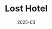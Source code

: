 ---
title: "Lost Hotel"
date: 2025-03
roles: ["1st AC"]
thumbnail: "../../assets/img/work/thumb/lost-hotel.jpg"
---